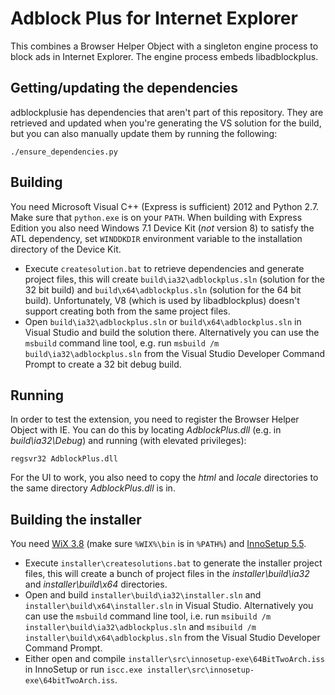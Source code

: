 Adblock Plus for Internet Explorer
==================================

This combines a Browser Helper Object with a singleton engine process to block
ads in Internet Explorer. The engine process embeds libadblockplus.

Getting/updating the dependencies
---------------------------------

adblockplusie has dependencies that aren't part of this repository. They are
retrieved and updated when you're generating the VS solution for the build, but
you can also manually update them by running the following:

    ./ensure_dependencies.py

Building
--------

You need Microsoft Visual C++ (Express is sufficient) 2012 and Python 2.7. Make
sure that `python.exe` is on your `PATH`. When building with Express Edition
you also need Windows 7.1 Device Kit (*not* version 8) to satisfy the ATL
dependency, set `WINDDKDIR` environment variable to the installation directory
of the Device Kit.

* Execute `createsolution.bat` to retrieve dependencies and generate project
files, this will create `build\ia32\adblockplus.sln` (solution for the 32 bit
build) and `build\x64\adblockplus.sln` (solution for the 64 bit build). 
Unfortunately, V8 (which is used by libadblockplus) doesn't support creating 
both from the same project files.
* Open `build\ia32\adblockplus.sln` or `build\x64\adblockplus.sln` in
Visual Studio and build the solution there. Alternatively you can use the
`msbuild` command line tool, e.g. run `msbuild /m build\ia32\adblockplus.sln`
from the Visual Studio Developer Command Prompt to create a 32 bit debug build.

Running
-------

In order to test the extension, you need to register the Browser
Helper Object with IE. You can do this by locating _AdblockPlus.dll_
(e.g. in _build\ia32\Debug_) and running (with elevated privileges):

    regsvr32 AdblockPlus.dll

For the UI to work, you also need to copy the _html_ and _locale_
directories to the same directory _AdblockPlus.dll_ is in.

Building the installer
----------------------

You need [WiX 3.8](http://wixtoolset.org) (make sure `%WIX%\bin` is in `%PATH%`)
and [InnoSetup 5.5](http://www.jrsoftware.org/isinfo.php).

* Execute `installer\createsolutions.bat` to generate the installer project
files, this will create a bunch of project files in the _installer\build\ia32_
and _installer\build\x64_ directories.
* Open and build `installer\build\ia32\installer.sln` and
`installer\build\x64\installer.sln` in Visual Studio. Alternatively you can use
the `msbuild` command line tool, i.e. run
`msibuild /m installer\build\ia32\adblockplus.sln` and
`msibuild /m installer\build\x64\adblockplus.sln` from the Visual Studio
Developer Command Prompt.
* Either open and compile `installer\src\innosetup-exe\64BitTwoArch.iss` in
InnoSetup or run `iscc.exe installer\src\innosetup-exe\64bitTwoArch.iss`.
